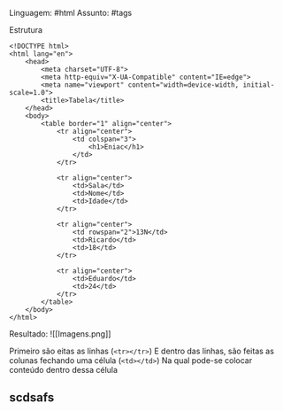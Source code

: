 Linguagem: #html
Assunto: #tags 

Estrutura
```gdscript
<!DOCTYPE html>  
<html lang="en">  
	<head>  
		<meta charset="UTF-8">  
		<meta http-equiv="X-UA-Compatible" content="IE=edge">  
		<meta name="viewport" content="width=device-width, initial-scale=1.0">  
		<title>Tabela</title>  
	</head>  
	<body>
		<table border="1" align="center">
			<tr align="center">
				<td colspan="3">
					<h1>Eniac</h1>
				</td>
			</tr>
			
			<tr align="center">
				<td>Sala</td>
				<td>Nome</td>
				<td>Idade</td>
			</tr>
			
			<tr align="center">
				<td rowspan="2">13N</td>
				<td>Ricardo</td>
				<td>18</td>
			</tr>
			
			<tr align="center">
				<td>Eduardo</td>
				<td>24</td>
			</tr>
		</table> 
	</body>  
</html> 
```

Resultado:
![[Imagens.png]]


Primeiro são eitas as linhas (`<tr></tr>`)
E dentro das linhas, são feitas as colunas fechando uma célula (`<td></td>`) 
Na qual pode-se colocar conteúdo dentro dessa célula 
## scdsafs

